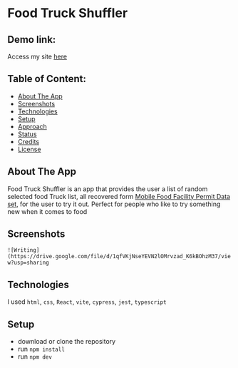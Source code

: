 # Food Truck Shuffler

## Demo link:
Access my site [here](https://food-truck-app-gqre.vercel.app/)

## Table of Content:

- [About The App](#about-the-app)
- [Screenshots](#screenshots)
- [Technologies](#technologies)
- [Setup](#setup)
- [Approach](#approach)
- [Status](#status)
- [Credits](#credits)
- [License](#license)

## About The App
Food Truck Shuffler is an app that provides the user a list of random selected food Truck list, all recovered form [Mobile Food Facility Permit Data set](https://data.sfgov.org/Economy-and-Community/Mobile-Food-Facility-Permit/rqzj-sfat/data),
for the user to try it out. Perfect for people who like to try something new when it comes to food


## Screenshots

`![Writing](https://drive.google.com/file/d/1qfVKjNseYEVN2lOMrvzad_K6kBOhzM37/view?usp=sharing`

## Technologies
I used `html`, `css`, `React`, `vite`, `cypress`, `jest`, `typescript`

## Setup
- download or clone the repository
- run `npm install`
- run `npm dev`
